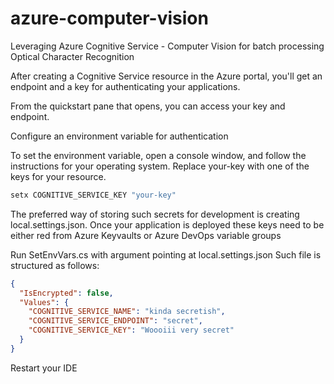 # azure-computer-vision
Leveraging Azure Cognitive Service - Computer Vision for batch processing Optical Character Recognition

After creating a Cognitive Service resource in the Azure portal, you'll get an endpoint and a key for authenticating your applications.

From the quickstart pane that opens, you can access your key and endpoint.

Configure an environment variable for authentication

To set the environment variable, open a console window, and follow the instructions for your operating system. Replace your-key with one of the keys for your resource.

```powershell
setx COGNITIVE_SERVICE_KEY "your-key"
```
The preferred way of storing such secrets for development is creating local.settings.json. Once your application is deployed these keys need to be either red from Azure Keyvaults or Azure DevOps variable groups

Run SetEnvVars.cs with argument pointing at local.settings.json
Such file is structured as follows:

```json
{
  "IsEncrypted": false,
  "Values": {
    "COGNITIVE_SERVICE_NAME": "kinda secretish",
    "COGNITIVE_SERVICE_ENDPOINT": "secret",
	"COGNITIVE_SERVICE_KEY": "Woooiii very secret"
  }
}
```

Restart your IDE